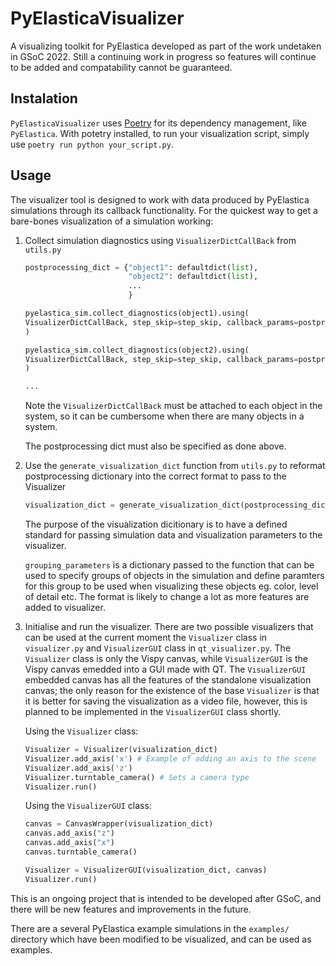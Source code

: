 # PyElasticaVisualizer

A visualizing toolkit for PyElastica developed as part of the work undetaken in GSoC 2022. Still a continuing work in progress so features will continue to be added and compatability cannot be guaranteed.

## Instalation

`PyElasticaVisualizer` uses [Poetry](https://python-poetry.org/docs/) for its dependency management, like `PyElastica`. With potetry installed, to run your visualization script, simply use `poetry run python your_script.py`.

## Usage

The visualizer tool is designed to work with data produced by PyElastica simulations through its callback functionality. For the quickest way to get a bare-bones visualization of a simulation working:

1. Collect simulation diagnostics using `VisualizerDictCallBack` from `utils.py`

    ```python
    postprocessing_dict = {"object1": defaultdict(list),
                           "object2": defaultdict(list),
                           ...
                           }

    pyelastica_sim.collect_diagnostics(object1).using(
    VisualizerDictCallBack, step_skip=step_skip, callback_params=postprocessing_dict["object1"]
    )

    pyelastica_sim.collect_diagnostics(object2).using(
    VisualizerDictCallBack, step_skip=step_skip, callback_params=postprocessing_dict["object2"]
    )

    ...

    ```

    Note the `VisualizerDictCallBack` must be attached to each object in the system, so it can be cumbersome when there are many objects in a system.

    The postprocessing dict must also be specified as done above.

2. Use the `generate_visualization_dict` function from `utils.py` to reformat postprocessing dictionary into the correct format to pass to the Visualizer

    ```python
    visualization_dict = generate_visualization_dict(postprocessing_dict, grouping_parameters=None)
    ```

    The purpose of the visualization dicitionary is to have a defined standard for passing simulation data and visualization parameters to the visualizer.

    `grouping_parameters` is a dictionary passed to the function that can be used to specify groups of objects in the simulation and define paramters for this group to be used when visualizing these objects eg. color, level of detail etc.
    The format is likely to change a lot as more features are added to visualizer.

3. Initialise and run the visualizer.
There are two possible visualizers that can be used at the current moment the `Visualizer` class in `visualizer.py` and `VisualizerGUI` class in `qt_visualizer.py`. The `Visualizer` class is only the Vispy canvas, while `VisualizerGUI` is the Vispy canvas emedded into a GUI made with QT. The `VisualizerGUI` embedded canvas has all the features of the standalone visualization canvas; the only reason for the existence of the base `Visualizer` is that it is better for saving the visualization as a video file, however, this is planned to be implemented in the `VisualizerGUI` class shortly.

    Using the `Visualizer` class:

    ```python
    Visualizer = Visualizer(visualization_dict)
    Visualizer.add_axis('x') # Example of adding an axis to the scene
    Visualizer.add_axis('z')
    Visualizer.turntable_camera() # Sets a camera type 
    Visualizer.run()
    ```

    Using the `VisualizerGUI` class:

    ```python
    canvas = CanvasWrapper(visualization_dict)
    canvas.add_axis("z")
    canvas.add_axis("x")
    canvas.turntable_camera()

    Visualizer = VisualizerGUI(visualization_dict, canvas)
    Visualizer.run()
    ```

This is an ongoing project that is intended to be developed after GSoC, and there will be new features and improvements in the future.

There are a several PyElastica example simulations in the `examples/` directory which have been modified to be visualized, and can be used as examples.
